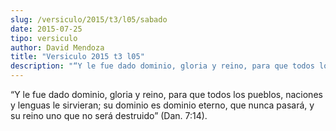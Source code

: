 ```yaml
---
slug: /versiculo/2015/t3/l05/sabado
date: 2015-07-25
tipo: versiculo
author: David Mendoza
title: "Versiculo 2015 t3 l05"
description: "“Y le fue dado dominio, gloria y reino, para que todos los pueblos, naciones y lenguas le sirvieran; su dominio es dominio eterno, que nunca pasará, y su reino uno que no será destruido” (Dan. 7:14)."
---
```


“Y le fue dado dominio, gloria y reino, para que todos los pueblos, naciones y lenguas le sirvieran; su dominio es dominio eterno, que nunca pasará, y su reino uno que no será destruido” (Dan. 7:14).
